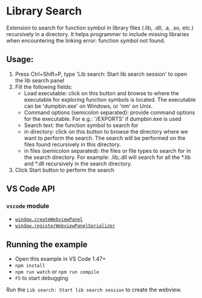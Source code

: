 # Library Search
Extension to search for function symbol in library files (.lib, .dll, .a, .so, etc.) recursively in a directory.
It helps programmer to include missing libraries when encountering the linking error: function symbol not found.

## Usage: 
1) Press Ctrl+Shift+P, type 'Lib search: Start lib search session' to open the lib search panel
2) Fill the following fields:
	- Load executable: click on this button and browse to where the executable for exploring function symbols is located. The executable can be 'dumpbin.exe' on Windows, or 'nm' on Unix.
	- Command options (semicolon separated): provide command options for the executable. For e.g.: '/EXPORTS' if dumpbin.exe is used
	- Search text: the function symbol to search for
	- in directory: click on this button to browse the directory where we want to perform the search. The search will be performed on the files found recursively in this directory.
	- in files (semicolon separated): the files or file types to search for in the search directory. For example: .lib;.dll will search for all the *.lib and *.dll recursively in the search directory.
3) Click Start button to perform the search
## VS Code API

### `vscode` module

- [`window.createWebviewPanel`](https://code.visualstudio.com/api/references/vscode-api#window.createWebviewPanel)
- [`window.registerWebviewPanelSerializer`](https://code.visualstudio.com/api/references/vscode-api#window.registerWebviewPanelSerializer)

## Running the example

- Open this example in VS Code 1.47+
- `npm install`
- `npm run watch` or `npm run compile`
- `F5` to start debugging

Run the `Lib search: Start lib search session` to create the webview.
